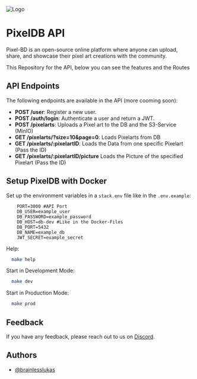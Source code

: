 ![Logo](https://i.ibb.co/sJNyCH7J/Banner.png)

# PixelDB API

Pixel-BD is an open-source online platform where anyone can upload, share, and showcase their pixel art creations with the community.

This Repository for the API, below you can see the features and the Routes

## API Endpoints

The following endpoints are available in the API (more cooming soon):

- **POST /user**: Register a new user.
- **POST /auth/login**: Authenticate a user and return a JWT.
- **POST /pixelarts**: Uploads a Pixel art to the DB and the S3-Service (MinIO)
- **GET /pixelarts/?size=10&page=0**: Loads Pixelarts from DB
- **GET /pixelarts/:pixelartID**: Loads the Data from one specific Pixelart (Pass the ID)
- **GET /pixelarts/:pixelartID/picture** Loads the Picture of the specified Pixelart (Pass the ID)

## Setup PixelDB with Docker

Set up the environment variables in a `stack.env` file like in the `.env.example`:

```env
    PORT=3000 #API Port
    DB_USER=example_user
    DB_PASSWORD=example_password
    DB_HOST=db-dev #Like in the Docker-Files
    DB_PORT=5432
    DB_NAME=example_db
    JWT_SECRET=example_secret
```

Help:

```bash
  make help
```

Start in Development Mode:

```bash
  make dev
```

Start in Production Mode:

```bash
  make prod
```

## Feedback

If you have any feedback, please reach out to us on [Discord](https://discordapp.com/users/831464905131294730).

## Authors

- [@brainlesslukas](https://www.github.com/brainlesslukas)
